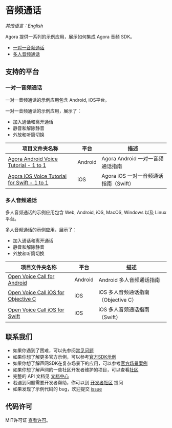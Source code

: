# 音频通话

_其他语言：[English](README.md)_

Agora 提供一系列的示例应用，展示如何集成 Agora 音频 SDK。

- [一对一音频通话](#一对一音频通话)
- [多人音频通话](#多人音频通话)

## 支持的平台

### 一对一音频通话

一对一音频通话的示例应用包含 Android, iOS平台。

一对一音频通话的示例应用，展示了：

- 加入通话和离开通话
- 静音和解除静音
- 外放和听筒切换

项目文件夹名称|平台|描述
---|---|---
[Agora Android Voice Tutorial - 1 to 1](./One-to-One-Voice/Agora-Android-Voice-Tutorial-1to1)|Android|Agora Android 一对一音频通话指南
[Agora iOS Voice Tutorial for Swift - 1 to 1](./One-to-One-Voice/Agora-iOS-Voice-Tutorial-Swift-1to1)|iOS|Agora iOS 一对一音频通话指南（Swift）

### 多人音频通话

多人音频通话的示例应用包含 Web, Android, iOS, MacOS, Windows 以及 Linux 平台。


多人音频通话的示例应用，展示了：

- 加入通话和离开通话
- 静音和解除静音
- 外放和听筒切换

项目文件夹名称|平台|描述
---|---|---
[Open Voice Call for Android](./Group-Voice-Call/OpenVoiceCall-Android)|Android|Android 多人音频通话指南
[Open Voice Call iOS for Objective C](./Group-Voice-Call/OpenVoiceCall-iOS-Objective-C)|iOS|iOS 多人音频通话指南（Objective C）
[Open Voice Call iOS for Swift](./Group-Voice-Call/OpenVoiceCall-iOS)|iOS|iOS 多人音频通话指南（Swift）


## 联系我们

- 如果你遇到了困难，可以先参阅[常见问题](https://docs.agora.io/cn/faq)
- 如果你想了解更多官方示例，可以参考[官方SDK示例](https://github.com/AgoraIO)
- 如果你想了解声网SDK在复杂场景下的应用，可以参考[官方场景案例](https://github.com/AgoraIO-usecase)
- 如果你想了解声网的一些社区开发者维护的项目，可以查看[社区](https://github.com/AgoraIO-Community)
- 完整的 API 文档见 [文档中心](https://docs.agora.io/cn/)
- 若遇到问题需要开发者帮助，你可以到 [开发者社区](https://rtcdeveloper.com/) 提问
- 如果发现了示例代码的 bug，欢迎提交 [issue](https://github.com/AgoraIO/Basic-Audio-Call/issues)

## 代码许可

MIT许可证 [查看许可](LICENSE.md)。